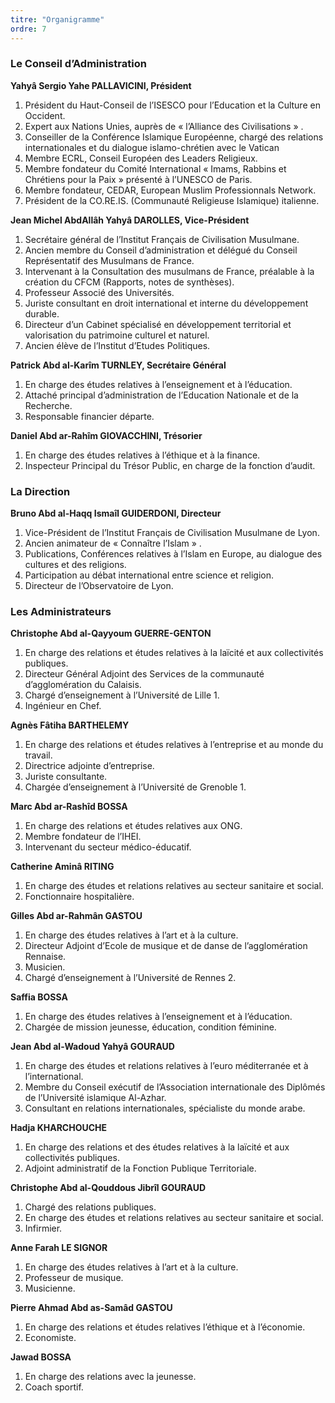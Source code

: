 ```yaml
---
titre: "Organigramme"
ordre: 7
---
```


### Le Conseil d’Administration

**Yahyâ Sergio Yahe PALLAVICINI, Président**
1. Président du Haut-Conseil de l’ISESCO pour l’Education et la Culture en Occident.
2. Expert aux Nations Unies, auprès de «&nbsp;l’Alliance des Civilisations&nbsp;» .
3. Conseiller de la Conférence Islamique Européenne, chargé des relations internationales et du dialogue islamo-chrétien avec le Vatican
4. Membre ECRL, Conseil Européen des Leaders Religieux.
5. Membre fondateur du Comité International «&nbsp;Imams, Rabbins et Chrétiens pour la Paix&nbsp;» présenté à l’UNESCO de Paris.
6. Membre fondateur, CEDAR, European Muslim Professionnals Network.
7. Président de la CO.RE.IS. (Communauté Religieuse Islamique) italienne. 


**Jean Michel AbdAllâh Yahyâ DAROLLES, Vice-Président**
1. Secrétaire général de l’Institut Français de Civilisation Musulmane.
2. Ancien membre du Conseil d’administration et délégué du Conseil Représentatif des Musulmans de France.
3. Intervenant à la Consultation des musulmans de France, préalable à la création du CFCM (Rapports, notes de synthèses).
4. Professeur Associé des Universités.
5. Juriste consultant en droit international et interne du développement durable.
6. Directeur d’un Cabinet spécialisé en développement territorial et valorisation du patrimoine culturel et naturel.
7. Ancien élève de l’Institut d’Etudes Politiques. 

  
**Patrick Abd al-Karîm TURNLEY, Secrétaire Général**
1. En charge des études relatives à l’enseignement et à l’éducation.
2. Attaché principal d’administration de l’Education Nationale et de la Recherche.
3. Responsable financier départe. 

  
**Daniel Abd ar-Rahîm GIOVACCHINI, Trésorier**
1. En charge des études relatives à l’éthique et à la finance.
2. Inspecteur Principal du Trésor Public, en charge de la fonction d’audit.



### La Direction

**Bruno Abd al-Haqq Ismaîl GUIDERDONI, Directeur**
1. Vice-Président de l’Institut Français de Civilisation Musulmane de Lyon.
2. Ancien animateur de «&nbsp;Connaître l’Islam&nbsp;» .
3. Publications, Conférences relatives à l’Islam en Europe, au dialogue des cultures et des religions.
4. Participation au débat international entre science et religion.
5. Directeur de l’Observatoire de Lyon.



### Les Administrateurs

**Christophe Abd al-Qayyoum GUERRE-GENTON**
1. En charge des relations et études relatives à la laïcité et aux collectivités publiques.
2. Directeur Général Adjoint des Services de la communauté d’agglomération du Calaisis.
3. Chargé d’enseignement à l’Université de Lille 1.
4. Ingénieur en Chef. 

  
**Agnès Fâtiha BARTHELEMY**
1. En charge des relations et études relatives à l’entreprise et au monde du travail.
2. Directrice adjointe d’entreprise.
3. Juriste consultante.
4. Chargée d’enseignement à l’Université de Grenoble 1. 

  
**Marc Abd ar-Rashîd BOSSA**
1. En charge des relations et études relatives aux ONG.
2. Membre fondateur de l’IHEI.
3. Intervenant du secteur médico-éducatif. 

  
**Catherine Aminâ RITING**
1. En charge des études et relations relatives au secteur sanitaire et social.
2. Fonctionnaire hospitalière. 

  
**Gilles Abd ar-Rahmân GASTOU**
1. En charge des études relatives à l’art et à la culture.
2. Directeur Adjoint d’Ecole de musique et de danse de l’agglomération Rennaise.
3. Musicien.
4. Chargé d’enseignement à l’Université de Rennes 2. 

  
**Saffia BOSSA**
1. En charge des études relatives à l’enseignement et à l’éducation.
2. Chargée de mission jeunesse, éducation, condition féminine. 

  
**Jean Abd al-Wadoud Yahyâ GOURAUD**
1. En charge des études et relations relatives à l’euro méditerranée et à l’international.
2. Membre du Conseil exécutif de l’Association internationale des Diplômés de l’Université islamique Al-Azhar.
3. Consultant en relations internationales, spécialiste du monde arabe. 

  
**Hadja KHARCHOUCHE**
1. En charge des relations et des études relatives à la laïcité et aux collectivités publiques.
2. Adjoint administratif de la Fonction Publique Territoriale. 

  
**Christophe Abd al-Qouddous Jibrîl GOURAUD**
1. Chargé des relations publiques.
2. En charge des études et relations relatives au secteur sanitaire et social.
3. Infirmier. 

  
**Anne Farah LE SIGNOR**
1. En charge des études relatives à l’art et à la culture.
2. Professeur de musique.
3. Musicienne. 

  
**Pierre Ahmad Abd as-Samâd GASTOU**
1. En charge des relations et études relatives l’éthique et à l’économie.
2. Economiste. 

  
**Jawad BOSSA**
1. En charge des relations avec la jeunesse.
2. Coach sportif.